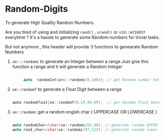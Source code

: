 # Random-Digits
To generate High Quality Random Numbers.


Are you tired of using and initializing `rand()` , `srand()` or `std::mt19937`  everytime ? it's a hassle to generate some Random numbers for trivial tasks.

But not anymore , this header will provide 3 functions to genearate Random Numbers 

1. `xe:::randomi` to generate an Integer between a range
   Just give this function a range and it will generate a Random Integer
   ```cpp

        auto  randomInt{arc::randomi(0,100)}; // get Random number between 0-100

    ```


2. `xe::randomf` to generate a Float Digit between a range

   ```cpp

   auto randomFloat{xe::randomf(0.1f,99.8f);  // ger Random float between 0.1f - 99.8f

   ```

3. `xe::randomc` get a random engish char ( UPPERCASE OR LOWERCASE )

   ```cpp

   auto randomChar=(char)xe::randomi(65,90); // generate random UPPER chars
   auto rand_char=(char)xe::randomi(97,122); // generate random lower chars

   ```

